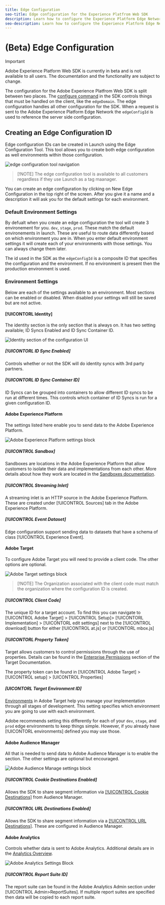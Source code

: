 ```yaml
---
title: Edge Configuration
seo-title: Edge configuration for the Experience Platfrom Web SDK
description: Learn how to configure the Experience Platform Edge Network. 
seo-description: Learn how to configure the Experience Platform Edge Network. 
---
```


# (Beta) Edge Configuration

>[!IMPORTANT]
>
>Adobe Experience Platform Web SDK is currently in beta and is not available to all users. The documentation and the functionality are subject to change.

The configuration for the Adobe Experience Platfrom Web SDK is split between two places. The [configure command](configuring-the-sdk.md) in the SDK controls things that must be handled on the client, like the `edgeDomain`. The edge configuration handles all other configuration for the SDK. When a request is sent to the Adobe Experience Platform Edge Network the `edgeConfigId` is used to reference the server side configuration.

## Creating an Edge Configuration ID

Edge configuration IDs can be created in Launch using the Edge Configuration Tool. This tool allows you to create both edge configuration as well environments within those configuration.

![edge configuration tool navigation](../../assets/edge_configuration_nav.png)

>[!NOTE] The edge configuration tool is available to all customers regardless if they use Launch as a tag maanager.

You can create an edge configuration by clicking on New Edge Configuration in the top right of the screen. After you give it a name and a description it will ask you for the default settings for each environment.

### Default Environment Settings

By defualt when you create an edge configuration the tool will create 3 environement for you. `dev`, `stage`, `prod`. These match the default environements in launch. These are useful to route data differently based on which environment you are in. When you enter default environment settings it will create each of your environments with those settings. You can always change them later.

The id used in the SDK as the `edgeConfigId` is a composite ID that specifies the configuration and the environment. If no environment is present then the production environment is used.

### Environment Settings

Below are each of the settings available to an environment. Most sections can be enabled or disabled. When disabled your settings will still be saved but are not active.

#### [!UICONTORL Identity]

The identity section is the only section that is always on. It has two setting available; ID Syncs Enabled and ID Sync Container ID.

![Identity section of the configuration UI](../../assets/edge_configuration_identity.png)

##### [!UICONTORL ID Sync Enabled]

Controls whether or not the SDK will do identity syncs with 3rd party partners.

##### [!UICONTORL ID Sync Container ID]

ID Syncs can be grouped into containers to allow different ID syncs to be run at different times. This controls which container of ID Syncs is run for a given configuration ID.

#### Adobe Experience Platform

The settings listed here enable you to send data to the Adobe Experience Platform.

![Adobe Experience Platform settings block](../../assets/edge_configuration_aep.png)

##### [!UICONTROL Sandbox]

Sandboxes are locations in the Adobe Experience Platform that allow customers to isolate their data and implementations from each other. More details about how they work are located in the [Sandboxes documentation](../../sandboxes/home.md).

##### [!UICONTROL Streaming Inlet]

A streaming inlet is an HTTP source in the Adobe Experience Platform. These are created under [!UICONTROL Sources] tab in the Adobe Experience Platform.

##### [!UICONTROL Event Dataset]

Edge configuration support sending data to datasets that have a schema of class [!UICONTROL Experience Event].

#### Adobe Target

To configure Adobe Target you will need to provide a client code. The other options are optional.

![Adobe Target settings block](../../assets/edge_configuration_target.png)

>[!NOTE] The Organization associated with the client code must match the organization where the configuration ID is created.

##### [!UICONTROL Client Code]

The unique ID for a target account. To find this you can navigate to [!UICONTROL Adobe Target] > [!UICONTROL Setup]> [!UICONTORL Implementation] > [!UICONTORL edit settings] next to the [!UICONTROL download] button for either [!UICONTROL at.js] or [!UICONTORL mbox.js]

##### [!UICONTORL Property Token]

Target allows customers to control permissions through the use of properties. Details can be found in the [Enterprise Permissions](https://docs.adobe.com/content/help/en/target/using/administer/manage-users/enterprise/properties-overview.html) section of the Target Documentation.

The property token can be found in [!UICONTROL Adobe Target] > [!UICONTROL setup] > [UICONTROL Properties]

##### [UICONTORL Target Environment ID]

[Environments](https://docs.adobe.com/content/help/en/target/using/administer/hosts.html) in Adobe Target help you manage your implementation through all stages of development. This setting specifies which environment you are going to use with each environment.

Adobe recommends setting this differently for each of your `dev`, `stage`, and `prod` edge environments to keep things simple. However, if you already have [!UICONTORL environments] defined you may use those.

#### Adobe Audience Manager

All that is needed to send data to Adobe Audience Manager is to enable the section. The other settings are optional but encouraged.

![Adobe Audience Manage settings block](../../assets/edge_configuration_aam.png)

##### [!UICONTROL Cookie Destinations Enabled]

Allows the SDK to share segment information via [[!UICONTROL Cookie Destinations]](https://docs.adobe.com/content/help/en/audience-manager/user-guide/features/destinations/custom-destinations/create-cookie-destination.html) from Audience Manager.

##### [!UICONTROL URL Destinations Enabled]

Allows the SDK to share segment information via a [[!UICONTROL URL Destinations]](https://docs.adobe.com/content/help/en/audience-manager/user-guide/features/destinations/custom-destinations/create-url-destination.html). These are configured in Audience Manager.

#### Adobe Analytics

Controls whether data is sent to Adobe Analytics. Additional details are in the [Analytics Overview](../solution-specific/analytics/analytics-overview.md).

![Adobe Analytics Settings Block](../../assets/edge_configuration_aa.png)

##### [!UICONTROL Report Suite ID]

The report suite can be found in the Adobe Analytics Admin section under [!UICONTROL Admin>ReportSuites]. If multiple report suites are specified then data will be copied to each report suite.
